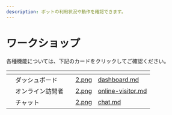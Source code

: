 ```yaml
---
description: ボットの利用状況や動作を確認できます。
---
```


# ワークショップ

各種機能については、下記のカードをクリックしてご確認ください。

<table data-view="cards"><thead><tr><th></th><th></th><th></th><th data-hidden data-card-cover data-type="files"></th><th data-hidden data-card-target data-type="content-ref"></th></tr></thead><tbody><tr><td></td><td>ダッシュボード</td><td></td><td><a href="../../../.gitbook/assets/2.png">2.png</a></td><td><a href="dashboard.md">dashboard.md</a></td></tr><tr><td></td><td>オンライン訪問者</td><td></td><td><a href="../../../.gitbook/assets/2.png">2.png</a></td><td><a href="online-visitor.md">online-visitor.md</a></td></tr><tr><td></td><td>チャット</td><td></td><td><a href="../../../.gitbook/assets/2.png">2.png</a></td><td><a href="chat.md">chat.md</a></td></tr></tbody></table>
